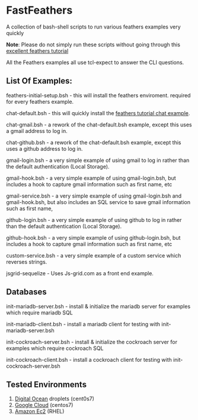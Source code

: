 # FastFeathers

A collection of bash-shell scripts to run various feathers examples very quickly

**Note**:  Please do not simply run these scripts without going through this [excellent feathers tutorial](https://docs.feathersjs.com/guides/readme.html)


All the Feathers examples all use tcl-expect to answer the CLI questions.


## List Of Examples:

feathers-initial-setup.bsh - this will install the feathers enviroment.  required for every feathers example.


chat-default.bsh - this will quickly install the [feathers tutorial chat example](https://docs.feathersjs.com/guides/chat/readme.html). 

chat-gmail.bsh - a rework of the chat-default.bsh example, except this uses a gmail address to log in.

chat-github.bsh - a rework of the chat-default.bsh example, except this uses a github address to log in.

gmail-login.bsh - a very simple example of using gmail to log in rather than the default authentication (Local Storage).

gmail-hook.bsh - a very simple example of using gmail-login.bsh, but includes a hook to capture gmail information such as first name, etc

gmail-service.bsh - a very simple example of using gmail-login.bsh and gmail-hook.bsh, but also includes an SQL service to save gmail information such as first name, 

github-login.bsh - a very simple example of using github to log in rather than the default authentication (Local Storage).

github-hook.bsh - a very simple example of using github-login.bsh, but includes a hook to capture gmail information such as first name, etc

custom-service.bsh - a very simple example of a custom service which reverses strings.

jsgrid-sequelize - Uses Js-grid.com as a front end example.


## Databases

init-mariadb-server.bsh - install & initialize the mariadb server for examples which require mariadb SQL

init-mariadb-client.bsh - install a mariadb client for testing with init-mariadb-server.bsh

init-cockroach-server.bsh - install & initialize the cockroach server for examples which require cockroach SQL

init-cockroach-client.bsh - install a cockroach client for testing with init-cockroach-server.bsh


## Tested Environments

1)  [Digital Ocean](https://digitalocean.com) droplets (cent0s7)
2)  [Google Cloud](google.cloud.google.com) (centos7)  
3)  [Amazon Ec2](https://console.aws.amazon.com/ec2) (RHEL)

